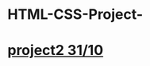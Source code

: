 # HTML-CSS-Project-
# [project2 31/10](https://miro.com/app/board/uXjVPJL3HPs=/?share_link_id=252209981011)

